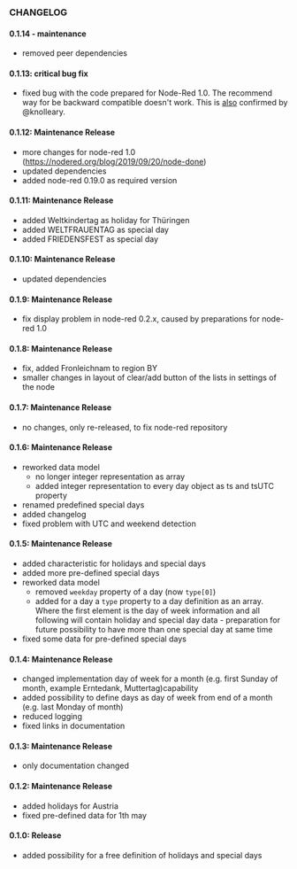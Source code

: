 ### CHANGELOG

#### 0.1.14 - maintenance

- removed peer dependencies

#### 0.1.13: critical bug fix

- fixed bug with the code prepared for Node-Red 1.0. The recommend way for be backward compatible doesn't work. This is [also](https://discourse.nodered.org/t/knowing-when-a-node-is-done-new-node-api/15737/9) confirmed by @knolleary.

#### 0.1.12: Maintenance Release

 - more changes for node-red 1.0 (https://nodered.org/blog/2019/09/20/node-done)
 - updated dependencies
 - added node-red 0.19.0 as required version

#### 0.1.11: Maintenance Release

- added Weltkindertag as holiday for Thüringen
- added WELTFRAUENTAG as special day
- added FRIEDENSFEST as special day

#### 0.1.10: Maintenance Release

- updated dependencies

#### 0.1.9: Maintenance Release

- fix display problem in node-red 0.2.x, caused by preparations for node-red 1.0

#### 0.1.8: Maintenance Release

- fix, added Fronleichnam to region BY
- smaller changes in layout of clear/add button of the lists in settings of the node

#### 0.1.7: Maintenance Release

- no changes, only re-released, to fix node-red repository

#### 0.1.6: Maintenance Release

- reworked data model
  - no longer integer representation as array
  - added integer representation to every day object as ts and tsUTC property
- renamed predefined special days
- added changelog
- fixed problem with UTC and weekend detection

#### 0.1.5: Maintenance Release

- added characteristic for holidays and special days
- added more pre-defined special days
- reworked data model
  - removed `weekday` property of a day (now `type[0]`)
  - added for a day a `type` property to a day definition as an array. Where the first element is the day of week information and all following will contain holiday and special day data - preparation for future possibility to have more than one special day at same time
- fixed some data for pre-defined special days

#### 0.1.4: Maintenance Release

- changed implementation day of week for a month (e.g. first Sunday of month, example Erntedank, Muttertag)capability
- added possibility to define days as day of week from end of a month (e.g. last Monday of month)
- reduced logging
- fixed links in documentation

#### 0.1.3: Maintenance Release

- only documentation changed

#### 0.1.2: Maintenance Release

- added holidays for Austria
- fixed pre-defined data for 1th may

#### 0.1.0: Release

- added possibility for a free definition of holidays and special days
